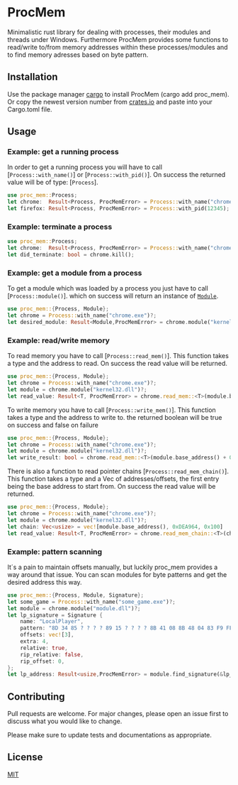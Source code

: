 # ProcMem

Minimalistic rust library for dealing with processes, their modules and threads under Windows.
Furthermore ProcMem provides some functions to read/write to/from memory addresses within these processes/modules and to find memory adresses based on byte pattern.

## Installation

Use the package manager [cargo](https://doc.rust-lang.org/cargo/) to install ProcMem (cargo add proc_mem).
Or copy the newest version number from [crates.io](https://crates.io/crates/proc_mem)
and paste into your Cargo.toml file.

## Usage

### Example: get a running process

In order to get a running process you will have to
call [`Process::with_name()`] or [`Process::with_pid()`].
On success the returned value will be of type: [`Process`].

```rust
use proc_mem::Process;
let chrome:  Result<Process, ProcMemError> = Process::with_name("chrome.exe");
let firefox: Result<Process, ProcMemError> = Process::with_pid(12345);
```

### Example: terminate a process

```rust
use proc_mem::Process;
let chrome:  Result<Process, ProcMemError> = Process::with_name("chrome.exe");
let did_terminate: bool = chrome.kill();
```

### Example: get a module from a process

To get a module which was loaded by a process
you just have to call [`Process::module()`].
which on success will return an instance of [`Module`](crate::process::Module).

```rust
use proc_mem::{Process, Module};
let chrome = Process::with_name("chrome.exe")?;
let desired_module: Result<Module,ProcMemError> = chrome.module("kernel32.dll");
```

### Example: read/write memory

To read memory you have to call [`Process::read_mem()`].
This function takes a type and the address to read.
On success the read value will be returned.

```rust
use proc_mem::{Process, Module};
let chrome = Process::with_name("chrome.exe")?;
let module = chrome.module("kernel32.dll")?;
let read_value: Result<T, ProcMemError> = chrome.read_mem::<T>(module.base_address() + 0x1337);
```

To write memory you have to call [`Process::write_mem()`].
This function takes a type and the address to write to.
the returned boolean will be true on success and false on failure

```rust
use proc_mem::{Process, Module};
let chrome = Process::with_name("chrome.exe")?;
let module = chrome.module("kernel32.dll")?;
let write_result: bool = chrome.read_mem::<T>(module.base_address() + 0x1337);
```

There is also a function to read pointer chains [`Process::read_mem_chain()`].
This function takes a type and a Vec of addresses/offsets,
the first entry being the base address to start from.
On success the read value will be returned.

```rust
use proc_mem::{Process, Module};
let chrome = Process::with_name("chrome.exe")?;
let module = chrome.module("kernel32.dll")?;
let chain: Vec<usize> = vec![module.base_address(), 0xDEA964, 0x100]
let read_value: Result<T, ProcMemError> = chrome.read_mem_chain::<T>(chain);
```

### Example: pattern scanning

It´s a pain to maintain offsets manually, but luckily proc_mem
provides a way around that issue.
You can scan modules for byte patterns and get the desired address
this way.

```rust
use proc_mem::{Process, Module, Signature};
let some_game = Process::with_name("some_game.exe")?;
let module = chrome.module("module.dll")?;
let lp_signature = Signature {
    name: "LocalPlayer",
    pattern: "8D 34 85 ? ? ? ? 89 15 ? ? ? ? 8B 41 08 8B 48 04 83 F9 FF",
    offsets: vec![3],
    extra: 4,
    relative: true,
    rip_relative: false,
    rip_offset: 0,
};
let lp_address: Result<usize,ProcMemError> = module.find_signature(&lp_signature);
```

## Contributing

Pull requests are welcome. For major changes, please open an issue first
to discuss what you would like to change.

Please make sure to update tests and documentations as appropriate.

## License

[MIT](https://choosealicense.com/licenses/mit/)
